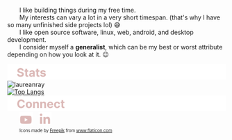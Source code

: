   I like building things during my free time.  
  My interests can vary a lot in a very short timespan. (that's why I have so many unfinished side projects lol) :sweat_smile:  
  I like open source software, linux, web, android, and desktop development.  
  I consider myself a **generalist**, which can be my best or worst attribute depending on how you look at it. :wink:  
  
![status](https://raw.githubusercontent.com/laureanray/laureanray/master/status%20(1).png) 
![laureanray](https://github-readme-stats.vercel.app/api?username=laureanray&hide=stars&hide_border=true&icon_color=888&title_color=DCB9B7&layout=compact&count_private=true&show_icons=true&include_all_commits=true&custom_title=laureanray&theme=dark)  
[![Top Langs](https://github-readme-stats.vercel.app/api/top-langs/?username=laureanray&hide=html,tcl,css&hide_border=true&title_color=DCB9B7&layout=compact&langs_count=8&theme=dark)](https://github.com/anuraghazra/github-readme-stats)  
![connect](https://raw.githubusercontent.com/laureanray/laureanray/master/connect%20(1).png)  
  <a href="https://youtube.com/laureanray"><img src="https://raw.githubusercontent.com/laureanray/laureanray/master/yt%20(1).png" height="30" width="30"></a> <a href="https://linkedin.com/in/laureanray"><img src="https://raw.githubusercontent.com/laureanray/laureanray/master/in%20(1).png" height="30" width="30"></a>  
  <sub><sup>Icons made by <a href="https://www.flaticon.com/authors/freepik" title="Freepik">Freepik</a> from <a href="https://www.flaticon.com/" title="Flaticon">www.flaticon.com</a></sup></sub>
